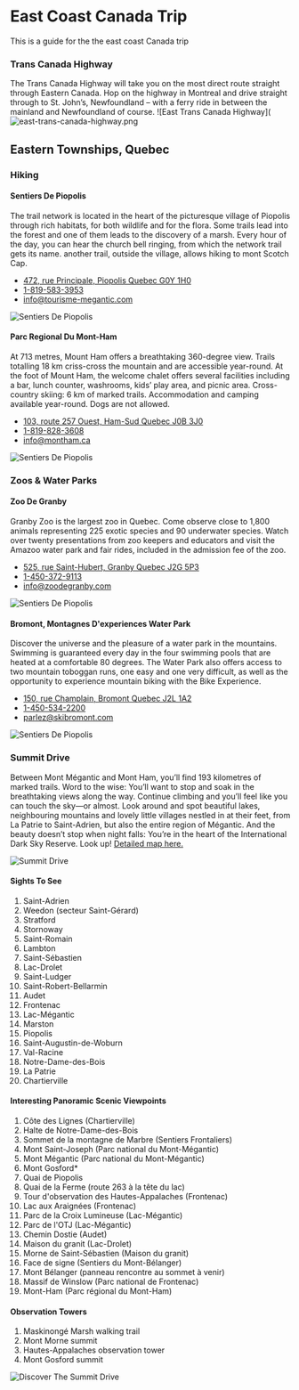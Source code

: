 
# East Coast Canada Trip
This is a guide for the  the east coast Canada trip

### Trans Canada Highway
The Trans Canada Highway will take you on the most direct route straight through Eastern Canada. Hop on the highway in Montreal and drive straight through to St. John’s, Newfoundland – with a ferry ride in between the mainland and Newfoundland of course.
![East Trans Canada Highway](![east-trans-canada-highway.png](https://github.com/brocktaban/website/blob/trip/trip/canada/east-coast/images/east-trans-canada-highway.png?raw=true)

## Eastern Townships, Quebec
### Hiking
#### Sentiers De Piopolis
The trail network is located in the heart of the picturesque village of Piopolis through rich habitats, for both wildlife and for the flora. Some trails lead into the forest and one of them leads to the discovery of a marsh. Every hour of the day, you can hear the church bell ringing, from which the network trail gets its name. another trail, outside the village, allows hiking to mont Scotch Cap.

- [472, rue Principale, Piopolis Quebec G0Y 1H0](https://goo.gl/maps/jF2cVPZ5TVzHyiCi9)
- [1-819-583-3953](tel:+18195833953)
- [info@tourisme-megantic.com](mailto:info@tourisme-megantic.com)

![Sentiers De Piopolis](https://github.com/brocktaban/website/blob/trip/trip/canada/east-coast/images/sentiers-de-piopolis.png?raw=true)

#### Parc Regional Du Mont-Ham
At 713 metres, Mount Ham offers a breathtaking 360-degree view. Trails totalling 18 km criss-cross the mountain and are accessible year-round. At the foot of Mount Ham, the welcome chalet offers several facilities including a bar, lunch counter, washrooms, kids’ play area, and picnic area. Cross-country skiing: 6 km of marked trails. Accommodation and camping available year-round. Dogs are not allowed.

- [103, route 257 Ouest, Ham-Sud Quebec J0B 3J0](https://goo.gl/maps/iVZ5KacbwWd6BYZ8A)
- [1-819-828-3608](tel:+18198283608)
- [info@montham.ca](mailto:info@montham.ca)

![Sentiers De Piopolis](https://github.com/brocktaban/website/blob/trip/trip/canada/east-coast/images/parc-regional-du-mont-ham.png?raw=true)

### Zoos & Water Parks
#### Zoo De Granby
Granby Zoo is the largest zoo in Quebec. Come observe close to 1,800 animals representing 225 exotic species and 90 underwater species. Watch over twenty presentations from zoo keepers and educators and visit the Amazoo water park and fair rides, included in the admission fee of the zoo.

- [525, rue Saint-Hubert, Granby Quebec J2G 5P3](https://goo.gl/maps/yCZNWR56DBEEKLdQA)
- [1-450-372-9113](tel:+14503729113)
- [info@zoodegranby.com](mailto:info@zoodegranby.com)

![Sentiers De Piopolis](https://github.com/brocktaban/website/blob/trip/trip/canada/east-coast/images/zoo-de-granby.png?raw=true)

#### Bromont, Montagnes D'experiences Water Park
Discover the universe and the pleasure of a water park in the mountains. Swimming is guaranteed every day in the four swimming pools that are heated at a comfortable 80 degrees. The Water Park also offers access to two mountain toboggan runs, one easy and one very difficult, as well as the opportunity to experience mountain biking with the Bike Experience.

- [150, rue Champlain, Bromont Quebec J2L 1A2](https://goo.gl/maps/7ZHdKqPbNR2ZfTjF6)
- [1-450-534-2200](tel:+14505342200)
- [parlez@skibromont.com](mailto:parlez@skibromont.com)

![Sentiers De Piopolis](https://github.com/brocktaban/website/blob/trip/trip/canada/east-coast/images/bromont-montagnes-d-experiences-water-park.png?raw=true)

### Summit Drive
Between Mont Mégantic and Mont Ham, you’ll find 193 kilometres of marked trails. Word to the wise: You’ll want to stop and soak in the breathtaking views along the way. Continue climbing and you’ll feel like you can touch the sky—or almost. Look around and spot beautiful lakes, neighbouring mountains and lovely little villages nestled in at their feet, from La Patrie to Saint-Adrien, but also the entire region of Mégantic. And the beauty doesn’t stop when night falls: You’re in the heart of the International Dark Sky Reserve. Look up! [Detailed map here.](https://www.easterntownships.org/tourist-routes/1/summit-drive)

![Summit Drive](https://github.com/brocktaban/website/blob/trip/trip/canada/east-coast/images/summit-drive.png?raw=true)

#### Sights To See
1. Saint-Adrien
2. Weedon (secteur Saint-Gérard)
3. Stratford
4. Stornoway
5. Saint-Romain
6. Lambton
7. Saint-Sébastien
8. Lac-Drolet
9. Saint-Ludger
10. Saint-Robert-Bellarmin
11. Audet
12. Frontenac
13. Lac-Mégantic
14. Marston
15. Piopolis
16. Saint-Augustin-de-Woburn
17. Val-Racine
18. Notre-Dame-des-Bois 
19. La Patrie
20. Chartierville

#### Interesting Panoramic Scenic Viewpoints
1. Côte des Lignes (Chartierville)
2. Halte de Notre-Dame-des-Bois
3. Sommet de la montagne de Marbre (Sentiers Frontaliers)
4. Mont Saint-Joseph (Parc national du Mont-Mégantic)
5. Mont Mégantic (Parc national du Mont-Mégantic)
6. Mont Gosford*
7. Quai de Piopolis
8. Quai de la Ferme (route 263 à la tête du lac)
9. Tour d'observation des Hautes-Appalaches (Frontenac)
10. Lac aux Araignées (Frontenac)
11. Parc de la Croix Lumineuse (Lac-Mégantic)
12. Parc de l'OTJ (Lac-Mégantic)
13. Chemin Dostie (Audet)
14. Maison du granit (Lac-Drolet)
15. Morne de Saint-Sébastien (Maison du granit)
16. Face de signe (Sentiers du Mont-Bélanger)
17. Mont Bélanger (panneau rencontre au sommet à venir)
18. Massif de Winslow (Parc national de Frontenac)
19. Mont-Ham (Parc régional du Mont-Ham)

#### Observation Towers

1. Maskinongé Marsh walking trail
2. Mont Morne summit
3. Hautes-Appalaches observation tower
4. Mont Gosford summit 

![Discover The Summit Drive](https://github.com/brocktaban/website/blob/trip/trip/canada/east-coast/images/discover-the-summit-drive.png?raw=true)